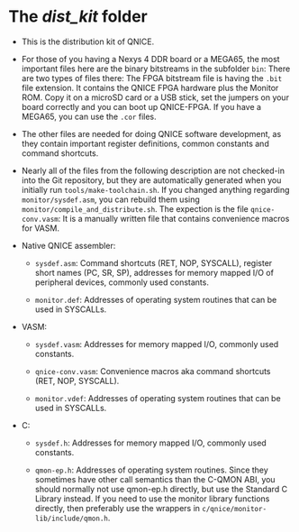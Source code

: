 The *dist_kit* folder
=====================

* This is the distribution kit of QNICE.

* For those of you having a Nexys 4 DDR board or a MEGA65, the most important
  files here are the binary bitstreams in the subfolder `bin`: There are two
  types of files there: The FPGA bitstream file is having the `.bit` file
  extension. It contains the QNICE FPGA hardware plus the Monitor ROM.
  Copy it on a microSD card or a USB stick, set the jumpers on your board
  correctly and you can boot up QNICE-FPGA. If you have a MEGA65, you
  can use the `.cor` files.

* The other files are needed for doing QNICE software development, as they
  contain important register definitions, common constants and command
  shortcuts.

* Nearly all of the files from the following description are not checked-in
  into the Git repository, but they are automatically generated when you
  initially run `tools/make-toolchain.sh`. If you changed anything regarding
  `monitor/sysdef.asm`, you can rebuild them using 
  `monitor/compile_and_distribute.sh`. The expection is the file
  `qnice-conv.vasm`: It is a manually written file that contains convenience
  macros for VASM.

* Native QNICE assembler:

  * `sysdef.asm`: Command shortcuts (RET, NOP, SYSCALL), register
    short names (PC, SR, SP), addresses for memory mapped I/O of peripheral
    devices, commonly used constants.

  * `monitor.def`: Addresses of operating system routines that can be used in
    SYSCALLs.

* VASM:

  * `sysdef.vasm`: Addresses for memory mapped I/O, commonly used constants.

  * `qnice-conv.vasm`: Convenience macros aka command shortcuts (RET, NOP,
    SYSCALL).

  * `monitor.vdef`: Addresses of operating system routines that can be used
    in SYSCALLs.

* C:

  * `sysdef.h`: Addresses for memory mapped I/O, commonly used constants.

  * `qmon-ep.h`: Addresses of operating system routines. Since they sometimes
    have other call semantics than the C-QMON ABI, you should normally not
    use qmon-ep.h directly, but use the Standard C Library instead.
    If you need to use the monitor library functions directly, then preferably
    use the wrappers in `c/qnice/monitor-lib/include/qmon.h`.
